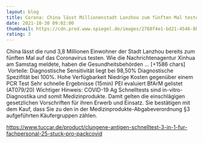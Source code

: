 ```yaml
--- 
layout: blog
title: Corona: China lässt Millionenstadt Lanzhou zum fünften Mal testen
date: 2021-10-30 09:02:00
thumbnail: https://cdn.prod.www.spiegel.de/images/2768f4e1-bd21-4546-8b4a-df5b216c2708_w1280_r1.77_fpx55_fpy54.jpg
rating: 3
---
```

China lässt die rund 3,8 Millionen Einwohner der Stadt Lanzhou bereits zum fünften Mal auf das Coronavirus testen. Wie die Nachrichtenagentur Xinhua am Samstag meldete, haben die Gesundheitsbehörden … [+1586 chars]</br>&nbsp;Vorteile:
Diagnostische Sensitivität liegt bei 98,50%
Diagnostische Spezifität bei 100%.
Hohe Verfügbarkeit
Niedrige Kosten gegenüber einem PCR Test
Sehr schnelle Ergebnisse (15min)
PEI evaluiert
BfArM gelistet (AT079/20)
Wichtiger Hinweis:
COVID-19 Ag Schnelltests sind in-vitro-Diagnostika und somit Medizinprodukte. Damit gelten die einschlägigen gesetzlichen Vorschriften für ihren Erwerb und Einsatz. Sie bestätigen mit dem Kauf, dass Sie zu den in der Medizinprodukte-Abgabeverordnung §3 aufgeführten Käufergruppen zählen.

https://www.tuccar.de/product/clungene-antigen-schnelltest-3-in-1-fur-fachpersonal-25-stuck-pro-pack<a href="https://www.tuccar.de/product/clungene-antigen-schnelltest-3-in-1-fur-fachpersonal-25-stuck-pro-pack">covid</a>